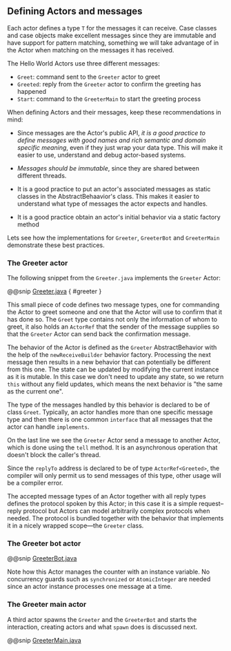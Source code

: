 ## Defining Actors and messages

Each actor defines a type `T` for the messages it can receive.
Case classes and case objects make excellent messages since they are immutable and have support for pattern matching,
something we will take advantage of in the Actor when matching on the messages it has received.

The Hello World Actors use three different messages:

* `Greet`: command sent to the `Greeter` actor to greet
* `Greeted`: reply from the `Greeter` actor to confirm the greeting has happened
* `Start`: command to the `GreeterMain` to start the greeting process

When defining Actors and their messages, keep these recommendations in mind:

* Since messages are the Actor's public API, _it is a good practice to define messages with good names and rich semantic and domain specific meaning_, even if they just wrap your data type. This will make it easier to use, understand and debug actor-based systems.

* _Messages should be immutable_, since they are shared between different threads.

* It is a good practice to put an actor's associated messages as static classes in the AbstractBehaavior's class. This makes it easier to understand what type of messages the actor expects and handles.

* It is a good practice obtain an actor's initial behavior via a static factory method

Lets see how the implementations for `Greeter`, `GreeterBot` and `GreeterMain` demonstrate these best practices.

### The Greeter actor

The following snippet from the `Greeter.java` implements the `Greeter` Actor:

@@snip [Greeter.java]($g8src$/java/com/lightbend/akka/sample/Greeter.java) { #greeter }

This small piece of code defines two message types, one for commanding the
Actor to greet someone and one that the Actor will use to confirm that it has
done so. The `Greet` type contains not only the information of whom to
greet, it also holds an `ActorRef` that the sender of the message
supplies so that the `Greeter` Actor can send back the confirmation
message.

The behavior of the Actor is defined as the `Greeter` AbstractBehavior with the help
of the `newReceiveBuilder` behavior factory. Processing the next message then results
in a new behavior that can potentially be different from this one. The state can be updated
by modifying the current instance as it is mutable. In this
case we don't need to update any state, so we return `this` without any field updates, which means
the next behavior is "the same as the current one".

The type of the messages handled by this behavior is declared to be of class
`Greet`. Typically, an actor handles more than one specific message type and then there
is one common `interface` that all messages that the
actor can handle `implements`.

On the last line we see the `Greeter` Actor send a message to another
Actor, which is done using the `tell` method.
It is an asynchronous operation that doesn't block the caller's thread.

Since the `replyTo` address is declared to be of type `ActorRef<Greeted>`, the
compiler will only permit us to send messages of this type, other usage will
be a compiler error.

The accepted message types of an Actor together with all reply types defines
the protocol spoken by this Actor; in this case it is a simple request–reply
protocol but Actors can model arbitrarily complex protocols when needed. The
protocol is bundled together with the behavior that implements it in a nicely
wrapped scope—the `Greeter` class.

### The Greeter bot actor

@@snip [GreeterBot.java]($g8src$/java/com/lightbend/akka/sample/GreeterBot.java)

Note how this Actor manages the counter with an instance variable.
No concurrency guards such as `synchronized` or `AtomicInteger` are needed since an actor instance processes one
message at a time.

### The Greeter main actor

A third actor spawns the `Greeter` and the `GreeterBot` and starts the interaction, creating actors
and what `spawn` does is discussed next.

@@snip [GreeterMain.java]($g8src$/java/com/lightbend/akka/sample/GreeterMain.java)
